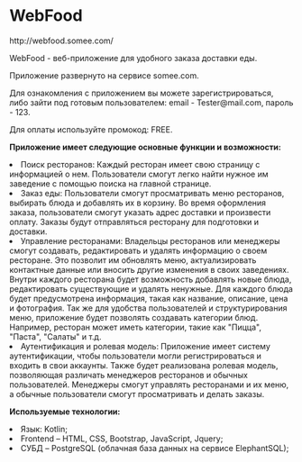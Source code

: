 # WebFood

<p>http://webfood.somee.com/</p>

<p>WebFood - веб-приложение для удобного заказа доставки еды.</p>

<p>Приложение развернуто на сервисе somee.com.</p>
<p>Для ознакомления с приложением вы можете зарегистрироваться, либо зайти под готовым пользователем: email - Tester@mail.com, пароль - 123.</p>
<p>Для оплаты используйте промокод: FREE.</p>

 <p>
 <b>Приложение имеет следующие основные функции и возможности:</b>
<li>Поиск ресторанов: Каждый ресторан имеет свою страницу с информацией о нем. Пользователи смогут легко найти нужное им заведение с помощью поиска на главной странице.</li>
<li>Заказ еды: Пользователи смогут просматривать меню ресторанов, выбирать блюда и добавлять их в корзину. Во время оформления заказа, пользователи смогут указать адрес доставки и произвести оплату. Заказы будут отправляться ресторану для подготовки и доставки. </li>
<li>Управление ресторанами: Владельцы ресторанов или менеджеры смогут создавать, редактировать и удалять информацию о своем ресторане. Это позволит им обновлять меню, актуализировать контактные данные или вносить другие изменения в своих заведениях. Внутри каждого ресторана будет возможность добавлять новые блюда, редактировать существующие и удалять ненужные. Для каждого блюда будет предусмотрена информация, такая как название, описание, цена и фотография. Так же для удобства пользователей и структурирования меню, приложение будет позволять создавать категории блюд. Например, ресторан может иметь категории, такие как "Пицца", "Паста", "Салаты" и т.д.</li>
<li>Аутентификация и ролевая модель: Приложение имеет систему аутентификации, чтобы пользователи могли регистрироваться и входить в свои аккаунты. Также будет реализована ролевая модель, позволяющая различать менеджеров ресторанов и обычных пользователей. Менеджеры смогут управлять ресторанами и их меню, а обычные пользователи смогут просматривать и делать заказы.</li>
</p>

 <p>
<b>Используемые технологии:</b>
<li>Язык: Kotlin;</li>
<li>Frontend – HTML, CSS, Bootstrap, JavaScript, Jquery;</li>
<li>СУБД – PostgreSQL (облачная база данных на сервисе ElephantSQL);</li>
</p>





